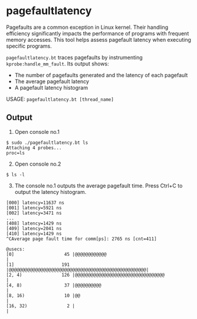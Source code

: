 # pagefaultlatency

Pagefaults are a common exception in Linux kernel. Their handling efficiency
significantly impacts the performance of programs with frequent memory accesses.
This tool helps assess pagefault latency when executing specific programs.

`pagefaultlatency.bt` traces pagefaults by instrumenting `kprobe:handle_mm_fault`.
Its output shows:
- The number of pagefaults generated and the latency of each pagefault
- The average pagefault latency
- A pagefault latency histogram

USAGE: `pagefaultlatency.bt [thread_name]`

## Output

1. Open console no.1

```shell
$ sudo ./pagefaultlatency.bt ls
Attaching 4 probes...
proc=ls
```

2. Open console no.2

```shell
$ ls -l
```

3. The console no.1 outputs the average pagefault time. Press Ctrl+C to output
the latency histogram.

```shell
[000] latency=11637 ns
[001] latency=5921 ns
[002] latency=3471 ns
...
[408] latency=1429 ns
[409] latency=2041 ns
[410] latency=1429 ns
^CAverage page fault time for comm[ps]: 2765 ns [cnt=411]

@usecs:
[0]                   45 |@@@@@@@@@@@@                                        |
[1]                  191 |@@@@@@@@@@@@@@@@@@@@@@@@@@@@@@@@@@@@@@@@@@@@@@@@@@@@|
[2, 4)               126 |@@@@@@@@@@@@@@@@@@@@@@@@@@@@@@@@@@                  |
[4, 8)                37 |@@@@@@@@@@                                          |
[8, 16)               10 |@@                                                  |
[16, 32)               2 |                                                    |
```
